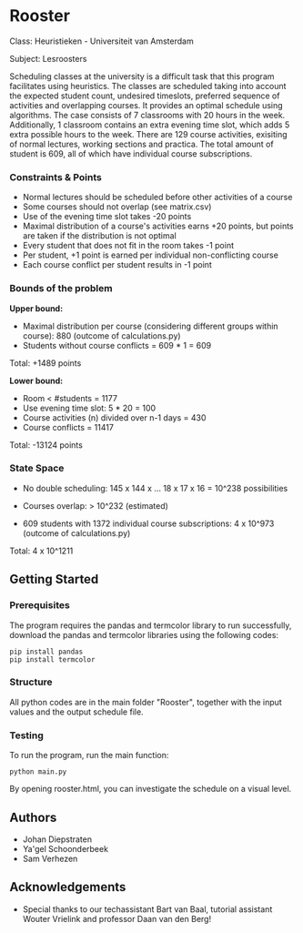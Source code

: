 # Rooster
Class: Heuristieken - Universiteit van Amsterdam

Subject: Lesroosters

Scheduling classes at the university is a difficult task that this program facilitates using heuristics. The classes are scheduled taking into account the expected student count, undesired timeslots, preferred sequence of activities and overlapping courses. It provides an optimal schedule using algorithms. The case consists of 7 classrooms with 20 hours in the week. Additionally, 1 classroom contains an extra evening time slot, which adds 5 extra possible hours to the week. There are 129 course activities, exisiting of normal lectures, working sections and practica. The total amount of student is 609, all of which have individual course subscriptions.

### Constraints & Points
* Normal lectures should be scheduled before other activities of a course
* Some courses should not overlap (see matrix.csv)
* Use of the evening time slot takes -20 points
* Maximal distribution of a course's activities earns +20 points, but points are taken if the distribution is not optimal
* Every student that does not fit in the room takes -1 point
* Per student, +1 point is earned per individual non-conflicting course
* Each course conflict per student results in -1 point

### Bounds of the problem
**Upper bound:**	 

* Maximal distribution per course (considering different groups within course): 880 (outcome of calculations.py)
* Students without course conflicts = 609 * 1 = 609

Total: +1489 points

**Lower bound:** 

* Room < #students = 1177
* Use evening time slot: 5 * 20 = 100
* Course activities (n) divided over n-1 days = 430
* Course conflicts = 11417

Total: -13124 points

### State Space
+ No double scheduling: 145 x 144 x … 18 x 17 x 16 = 10^238 possibilities 

+ Courses overlap: > 10^232 (estimated)

+ 609 students with 1372 individual course subscriptions: 4 x 10^973 (outcome of calculations.py)


Total: 4 x 10^1211

## Getting Started
### Prerequisites
The program requires the pandas and termcolor library to run successfully, download the pandas and termcolor libraries using the following codes:

```
pip install pandas
pip install termcolor
```

### Structure
All python codes are in the main folder "Rooster", together with the input values and the output schedule file.

### Testing
To run the program, run the main function:

```
python main.py
```

By opening rooster.html, you can investigate the schedule on a visual level.

## Authors
* Johan Diepstraten
* Ya'gel Schoonderbeek
* Sam Verhezen

## Acknowledgements
* Special thanks to our techassistant Bart van Baal, tutorial assistant Wouter Vrielink and professor Daan van den Berg!
